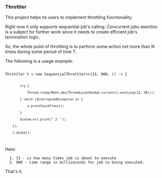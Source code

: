 ### Throttler
 
This project helps its users to implement throttling functionality.

Right now it only supports sequential job's calling. Concurrent jobs exection is
a subject for further work since it needs to create efficient job's termination logic.

So, the whole point of throttling is to perform some action not more than N times 
during some period of time T.

The following is a usage example:

<code>
Throttler t = new SequentialThrottler<>(13, 900, () -> {

            try {

                Thread.sleep(Math.abs(ThreadLocalRandom.current().nextLong(12, 98)));

            } catch (InterruptedException e) {

                e.printStackTrace();

            }

            System.err.print(" J. ");

        });

        t.doJob();
</code>

Here: 

      1. 13 - is how many times job is about to execute
      2. 900 - time range in milliseconds for job to being executed.

That's it.